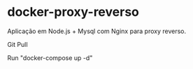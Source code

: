 # docker-proxy-reverso
Aplicação em Node.js + Mysql com Nginx para proxy reverso. 

Git Pull

Run "docker-compose up -d"
